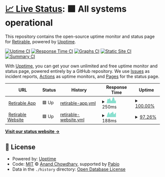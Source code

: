 # [📈 Live Status](https://status.retirable.com): <!--live status--> **🟩 All systems operational**

This repository contains the open-source uptime monitor and status page for [Retirable](https://retirable.com), powered by [Upptime](https://github.com/upptime/upptime).

[![Uptime CI](https://github.com/retirable/status/workflows/Uptime%20CI/badge.svg)](https://github.com/retirable/status/actions?query=workflow%3A%22Uptime+CI%22)
[![Response Time CI](https://github.com/retirable/status/workflows/Response%20Time%20CI/badge.svg)](https://github.com/retirable/status/actions?query=workflow%3A%22Response+Time+CI%22)
[![Graphs CI](https://github.com/retirable/status/workflows/Graphs%20CI/badge.svg)](https://github.com/retirable/status/actions?query=workflow%3A%22Graphs+CI%22)
[![Static Site CI](https://github.com/retirable/status/workflows/Static%20Site%20CI/badge.svg)](https://github.com/retirable/status/actions?query=workflow%3A%22Static+Site+CI%22)
[![Summary CI](https://github.com/retirable/status/workflows/Summary%20CI/badge.svg)](https://github.com/retirable/status/actions?query=workflow%3A%22Summary+CI%22)

With [Upptime](https://upptime.js.org), you can get your own unlimited and free uptime monitor and status page, powered entirely by a GitHub repository. We use [Issues](https://github.com/retirable/status/issues) as incident reports, [Actions](https://github.com/retirable/status/actions) as uptime monitors, and [Pages](https://status.retirable.com) for the status page.

<!--start: status pages-->
<!-- This summary is generated by Upptime (https://github.com/upptime/upptime) -->
<!-- Do not edit this manually, your changes will be overwritten -->
<!-- prettier-ignore -->
| URL | Status | History | Response Time | Uptime |
| --- | ------ | ------- | ------------- | ------ |
| <img alt="" src="https://icons.duckduckgo.com/ip3/app.retirable.com.ico" height="13"> [Retirable App](https://app.retirable.com) | 🟩 Up | [retirable-app.yml](https://github.com/retirable/status/commits/HEAD/history/retirable-app.yml) | <details><summary><img alt="Response time graph" src="./graphs/retirable-app/response-time-week.png" height="20"> 250ms</summary><br><a href="https://status.retirable.com/history/retirable-app"><img alt="Response time 250" src="https://img.shields.io/endpoint?url=https%3A%2F%2Fraw.githubusercontent.com%2Fretirable%2Fstatus%2FHEAD%2Fapi%2Fretirable-app%2Fresponse-time.json"></a><br><a href="https://status.retirable.com/history/retirable-app"><img alt="24-hour response time 250" src="https://img.shields.io/endpoint?url=https%3A%2F%2Fraw.githubusercontent.com%2Fretirable%2Fstatus%2FHEAD%2Fapi%2Fretirable-app%2Fresponse-time-day.json"></a><br><a href="https://status.retirable.com/history/retirable-app"><img alt="7-day response time 250" src="https://img.shields.io/endpoint?url=https%3A%2F%2Fraw.githubusercontent.com%2Fretirable%2Fstatus%2FHEAD%2Fapi%2Fretirable-app%2Fresponse-time-week.json"></a><br><a href="https://status.retirable.com/history/retirable-app"><img alt="30-day response time 250" src="https://img.shields.io/endpoint?url=https%3A%2F%2Fraw.githubusercontent.com%2Fretirable%2Fstatus%2FHEAD%2Fapi%2Fretirable-app%2Fresponse-time-month.json"></a><br><a href="https://status.retirable.com/history/retirable-app"><img alt="1-year response time 250" src="https://img.shields.io/endpoint?url=https%3A%2F%2Fraw.githubusercontent.com%2Fretirable%2Fstatus%2FHEAD%2Fapi%2Fretirable-app%2Fresponse-time-year.json"></a></details> | <details><summary><a href="https://status.retirable.com/history/retirable-app">100.00%</a></summary><a href="https://status.retirable.com/history/retirable-app"><img alt="All-time uptime 100.00%" src="https://img.shields.io/endpoint?url=https%3A%2F%2Fraw.githubusercontent.com%2Fretirable%2Fstatus%2FHEAD%2Fapi%2Fretirable-app%2Fuptime.json"></a><br><a href="https://status.retirable.com/history/retirable-app"><img alt="24-hour uptime 100.00%" src="https://img.shields.io/endpoint?url=https%3A%2F%2Fraw.githubusercontent.com%2Fretirable%2Fstatus%2FHEAD%2Fapi%2Fretirable-app%2Fuptime-day.json"></a><br><a href="https://status.retirable.com/history/retirable-app"><img alt="7-day uptime 100.00%" src="https://img.shields.io/endpoint?url=https%3A%2F%2Fraw.githubusercontent.com%2Fretirable%2Fstatus%2FHEAD%2Fapi%2Fretirable-app%2Fuptime-week.json"></a><br><a href="https://status.retirable.com/history/retirable-app"><img alt="30-day uptime 100.00%" src="https://img.shields.io/endpoint?url=https%3A%2F%2Fraw.githubusercontent.com%2Fretirable%2Fstatus%2FHEAD%2Fapi%2Fretirable-app%2Fuptime-month.json"></a><br><a href="https://status.retirable.com/history/retirable-app"><img alt="1-year uptime 100.00%" src="https://img.shields.io/endpoint?url=https%3A%2F%2Fraw.githubusercontent.com%2Fretirable%2Fstatus%2FHEAD%2Fapi%2Fretirable-app%2Fuptime-year.json"></a></details>
| <img alt="" src="https://icons.duckduckgo.com/ip3/retirable.com.ico" height="13"> [Retirable Website](https://retirable.com) | 🟩 Up | [retirable-website.yml](https://github.com/retirable/status/commits/HEAD/history/retirable-website.yml) | <details><summary><img alt="Response time graph" src="./graphs/retirable-website/response-time-week.png" height="20"> 188ms</summary><br><a href="https://status.retirable.com/history/retirable-website"><img alt="Response time 188" src="https://img.shields.io/endpoint?url=https%3A%2F%2Fraw.githubusercontent.com%2Fretirable%2Fstatus%2FHEAD%2Fapi%2Fretirable-website%2Fresponse-time.json"></a><br><a href="https://status.retirable.com/history/retirable-website"><img alt="24-hour response time 188" src="https://img.shields.io/endpoint?url=https%3A%2F%2Fraw.githubusercontent.com%2Fretirable%2Fstatus%2FHEAD%2Fapi%2Fretirable-website%2Fresponse-time-day.json"></a><br><a href="https://status.retirable.com/history/retirable-website"><img alt="7-day response time 188" src="https://img.shields.io/endpoint?url=https%3A%2F%2Fraw.githubusercontent.com%2Fretirable%2Fstatus%2FHEAD%2Fapi%2Fretirable-website%2Fresponse-time-week.json"></a><br><a href="https://status.retirable.com/history/retirable-website"><img alt="30-day response time 188" src="https://img.shields.io/endpoint?url=https%3A%2F%2Fraw.githubusercontent.com%2Fretirable%2Fstatus%2FHEAD%2Fapi%2Fretirable-website%2Fresponse-time-month.json"></a><br><a href="https://status.retirable.com/history/retirable-website"><img alt="1-year response time 188" src="https://img.shields.io/endpoint?url=https%3A%2F%2Fraw.githubusercontent.com%2Fretirable%2Fstatus%2FHEAD%2Fapi%2Fretirable-website%2Fresponse-time-year.json"></a></details> | <details><summary><a href="https://status.retirable.com/history/retirable-website">97.26%</a></summary><a href="https://status.retirable.com/history/retirable-website"><img alt="All-time uptime 97.26%" src="https://img.shields.io/endpoint?url=https%3A%2F%2Fraw.githubusercontent.com%2Fretirable%2Fstatus%2FHEAD%2Fapi%2Fretirable-website%2Fuptime.json"></a><br><a href="https://status.retirable.com/history/retirable-website"><img alt="24-hour uptime 97.26%" src="https://img.shields.io/endpoint?url=https%3A%2F%2Fraw.githubusercontent.com%2Fretirable%2Fstatus%2FHEAD%2Fapi%2Fretirable-website%2Fuptime-day.json"></a><br><a href="https://status.retirable.com/history/retirable-website"><img alt="7-day uptime 97.26%" src="https://img.shields.io/endpoint?url=https%3A%2F%2Fraw.githubusercontent.com%2Fretirable%2Fstatus%2FHEAD%2Fapi%2Fretirable-website%2Fuptime-week.json"></a><br><a href="https://status.retirable.com/history/retirable-website"><img alt="30-day uptime 97.26%" src="https://img.shields.io/endpoint?url=https%3A%2F%2Fraw.githubusercontent.com%2Fretirable%2Fstatus%2FHEAD%2Fapi%2Fretirable-website%2Fuptime-month.json"></a><br><a href="https://status.retirable.com/history/retirable-website"><img alt="1-year uptime 97.26%" src="https://img.shields.io/endpoint?url=https%3A%2F%2Fraw.githubusercontent.com%2Fretirable%2Fstatus%2FHEAD%2Fapi%2Fretirable-website%2Fuptime-year.json"></a></details>

<!--end: status pages-->

[**Visit our status website →**](https://status.retirable.com)

## 📄 License

- Powered by: [Upptime](https://github.com/upptime/upptime)
- Code: [MIT](./LICENSE) © [Anand Chowdhary](https://anandchowdhary.com), supported by [Pabio](https://pabio.com)
- Data in the `./history` directory: [Open Database License](https://opendatacommons.org/licenses/odbl/1-0/)

